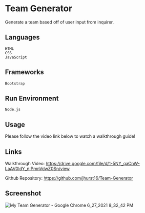 # Team Generator

Generate a team based off of user input from inquirer.

## Languages



```
HTML
CSS
JavaScript
```

## Frameworks

```
Bootstrap
```

## Run Environment

```
Node.js
```

## Usage

Please follow the video link below to watch a walkthrough guide!

## Links

Walkthrough Video: https://drive.google.com/file/d/1-5NY_qaCnW-LaAV0IdY_nIPmnVdwZ0Sn/view

Github Repository: https://github.com/jhurst16/Team-Generator

## Screenshot

![My Team Generator - Google Chrome 6_27_2021 8_32_42 PM](https://user-images.githubusercontent.com/79426564/123564287-e1464380-d786-11eb-9a47-c1ec6b23d79a.png)